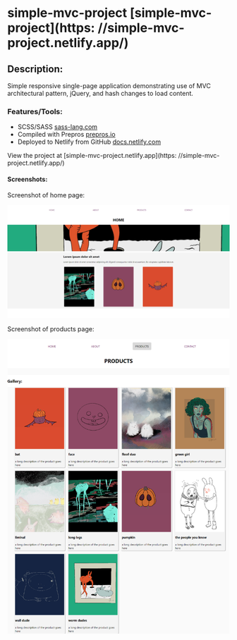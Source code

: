 # simple-mvc-project [simple-mvc-project](https: //simple-mvc-project.netlify.app/)

## Description:

Simple responsive single-page application demonstrating use of MVC architectural pattern, jQuery, and hash changes to load content.

### Features/Tools:

- SCSS/SASS [sass-lang.com](https://sass-lang.com/)
- Compiled with Prepros [prepros.io](https://prepros.io/)
- Deployed to Netlify from GitHub [docs.netlify.com](https://docs.netlify.com/?_gl=1%2a1syaull%2a_gcl_aw%2aR0NMLjE2NjU1MDAyODAuQ2p3S0NBandxSlNhQmhCVUVpd0FnNVc5cDI1ZE9FeVo5V1dKNUJuZG5xYzR5ZDhpVHJ2cEJjdDZwMWY0SWZiVDktNmxvNDh2NVdVYTdCb0NpQ2tRQXZEX0J3RQ..&_ga=2.23610297.2048201622.1665500281-1565962330.1663592803&_gac=1.154945098.1665500281.CjwKCAjwqJSaBhBUEiwAg5W9p25dOEyZ9WWJ5Bndnqc4yd8iTrvpBct6p1f4IfbT9-6lo48v5WUa7BoCiCkQAvD_BwE)

View the project at [simple-mvc-project.netlify.app](https: //simple-mvc-project.netlify.app/)

#### Screenshots:

Screenshot of home page:

![home page](./images/README/home-page.png)

Screenshot of products page:

![products page](./images/README/products-page.png)
